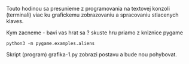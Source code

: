 Touto hodinou sa presunieme z programovania na textovej konzoli (terminali)
viac ku grafickemu zobrazovaniu a spracovaniu stlacenych klaves.

Kym zacneme - bavi vas hrat sa ? skuste hru priamo z kniznice pygame

    python3 -m pygame.examples.aliens

Skript (program) grafika-1.py zobrazi postavu a bude nou pohybovat.
